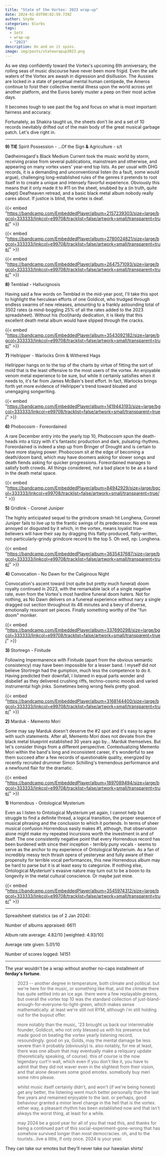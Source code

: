 ```yaml
---
title: "State of the Vortex: 2023 wrap-up"
date: 2024-01-03T00:02:59.739Z
author: Snyde
categories: blurbs
tags:
  - SotV
  - wrap-up
  - "2023"
description: On and on it spins.
image: img/posts/statewrapup2023.png
---
```

As we step confidently toward the Vortex's upcoming 6th anniversary, the roiling seas of music discourse have never been more frigid. Even the safe waters of the Vortex are awash in digression and disillusion. The Aussies are locked in a state of perpetual mental human centipede, the Ameros continue to foist their collective mental illness upon the world across yet another platform, and the Euros barely muster a peep on their most active days. 

It becomes tough to see past the fog and focus on what is most important: fairness and accuracy.

Fortunately, as Shakira taught us, the sheets don't lie and a set of 10 records inevitably drifted out of the main body of the great musical garbage patch. Let's dive right in.

- - -

**9) TIE** Spirit Possession - ...Of the Sign **&** Agriculture - s/t

Dødheimsgard's Black Medium Current took the music world by storm, receiving praise from several publications, mainstream and otherwise, and appearing on many vortex users' year-end top lists. As per usual with DHG records, it is a demanding and unconventional listen (to a fault, some would argue), challenging long-established rules of the genres it pretends to root itself in to create a unique and intensely flavorful experience. Obviously this means that it only made it to #11 on the sheet, snubbed by a (in truth, quite adept) Deafheaven retread, and a basic black metal album nobody really cares about. If justice is blind, the vortex is deaf.

{{< embed "https://bandcamp.com/EmbeddedPlayer/album=2157239303/size=large/bgcol=333333/linkcol=e99708/tracklist=false/artwork=small/transparent=true/" >}}

{{< embed "https://bandcamp.com/EmbeddedPlayer/album=2780024821/size=large/bgcol=333333/linkcol=e99708/tracklist=false/artwork=small/transparent=true/" >}}

{{< embed "https://bandcamp.com/EmbeddedPlayer/album=2647571093/size=large/bgcol=333333/linkcol=e99708/tracklist=false/artwork=small/transparent=true/" >}}

**8)** Temblad - Hallucignosis

Having said a few words on Temblad in the mid-year post, I'll take this spot to highlight the herculean efforts of one Goldicot, who trudged through endless swarms of new releases, amounting to a frankly astounding total of 3502 rates (a mind-boggling 25% of all the rates added to the 2023 spreadsheet). Without his (fool)hardy dedication, it is likely that this excellent death metal album would have slipped through the cracks.

{{< embed "https://bandcamp.com/EmbeddedPlayer/album=3543092182/size=large/bgcol=333333/linkcol=e99708/tracklist=false/artwork=small/transparent=true/" >}}

**7)** Hellripper - Warlocks Grim & Withered Hags

Hellripper hangs on to the top of the charts by virtue of fitting the sort of mold that is the least offensive to the most users of the vortex. An enjoyable venom metal experience to be sure, but while it certainly satisfies when it needs to, it's far from James McBain's best effort. In fact, Warlocks brings forth yet more evidence of Hellripper's trend toward bloated and unengaging songwriting.

{{< embed "https://bandcamp.com/EmbeddedPlayer/album=1419443193/size=large/bgcol=333333/linkcol=e99708/tracklist=false/artwork=small/transparent=true/" >}}

**6)** Phobocosm - Foreordained

A rare December entry into the yearly top 10, Phobocosm spun the death-heads into a tizzy with it's fantastic production and dark, pulsating rhythms. Foreordained is indeed a step up from Bringer of Drought and is certain to have more staying power. Phobocosm sit at the edge of becoming a death/doom band, which may have doomers asking for slower songs and death fiends asking for quicker progressions. Foreordained manages to satisfy both crowds. All things considered, not a bad place to be as a band in the death metal space.

{{< embed "https://bandcamp.com/EmbeddedPlayer/album=84942929/size=large/bgcol=333333/linkcol=e99708/tracklist=false/artwork=small/transparent=true/" >}}

**5)** Gridlink - Coronet Juniper

The highly anticipated sequel to the grindcore smash hit Longhena, Coronet Juniper fails to live up to the frantic swings of its predecessor. No one was annoyed or disgusted by it which, in the vortex, means loyalist true-believers will have their say by dragging this flatly-produced, flatly-written, not-particularly-grindy grindcore record to the top 5. Oh well, np: Longhena.

{{< embed "https://bandcamp.com/EmbeddedPlayer/album=3635437687/size=large/bgcol=333333/linkcol=e99708/tracklist=false/artwork=small/transparent=true/" >}}

**4)** Convocation - No Dawn for the Caliginous Night

Convocation's ascent toward (not quite but pretty much funeral) doom royalty continued in 2023, with the remarkable lack of a single negative rate, even from the Vortex's most hardline funeral doom haters. Not for nothing, as No Dawn delivers on a funereal experience without nary a single dragged out section throughout its 48 minutes and a bevy of diverse, emotionally resonant set pieces. Finally something worthy of the "fun doom" moniker.

{{< embed "https://bandcamp.com/EmbeddedPlayer/album=337690298/size=large/bgcol=333333/linkcol=e99708/tracklist=false/artwork=small/transparent=true/" >}}

**3)** Stortregn - Finitude

Following Impermanence with Finitude (apart from the obvious semantic consistency) may have been impossible for a lesser band. I myself did not believe Stortregn had the gumption, much less the competence to do it. Having predicted their downfall, I listened in equal parts wonder and disbelief as they delivered crushing riffs, techno-cosmic moods and varied instrumental high jinks. Sometimes being wrong feels pretty good.

{{< embed "https://bandcamp.com/EmbeddedPlayer/album=3168144400/size=large/bgcol=333333/linkcol=e99708/tracklist=false/artwork=small/transparent=true/" >}}

**2)** Marduk - Memento Mori

Some may say Marduk doesn't deserve the #2 spot and it's easy to agree with such statements. After all, Memento Mori does not deviate from the black metal blueprint established 30 years ago by... Marduk themselves. But let's consider things from a different perspective. Contextualizing Memento Mori within the band's long and inconsistent career, it's wonderful to see them succeed after a few records of questionable quality, energized by recently recruited drummer Simon Schilling's tremendous performance and a newfound flair for the dramatic.

{{< embed "https://bandcamp.com/EmbeddedPlayer/album=1897089494/size=large/bgcol=333333/linkcol=e99708/tracklist=false/artwork=small/transparent=true/" >}}

**1)** Horrendous - Ontological Mysterium

Even as I listen to Ontological Mysterium yet again, I cannot help but struggle to find a definite thread, a logical transition, the proper sequence of musical phrasing and the conclusion to which it portends. In terms of sheer musical confusion Horrendous easily makes #1, although, that observation alone might make my repeated incursions worth the investment in and of itself. The one consistently negative point that every Horrendous record has been burdened with since their inception - terribly puny vocals - seems to serve as the anchor to my experience of Ontological Mysterium. As a fan of incredibly messy tech thrash opera of yesteryear and fully aware of their propensity for terrible vocal performances, this new Horrendous album may be hard to parse but it is at least easy to categorize. If nothing else, Ontological Mysterium's evasive nature may turn out to be a boon to its longevity in the metal cultural conscience. Or maybe just mine.

{{< embed "https://bandcamp.com/EmbeddedPlayer/album=3545974312/size=large/bgcol=333333/linkcol=e99708/tracklist=false/artwork=small/transparent=true/" >}}

- - -

Spreadsheet statistics (as of 2 Jan 2024):

Number of albums appraised: 6611

Album rate average: 4.82/10 \[weighted: 4.93/10]

Average rate given: 5.01/10

Number of scores logged: 14151

- - -

The year wouldn't be a wrap without another no-caps installment of **ferday's fortune**.

> 2023 -- another degree in temperature, both climate and political. but we're here for the music, or something like that, and the climate there has quite settled into an ice age. there were a few replayable greens, but overall the vortex top 10 was the standard collection of just-bland-enough-for-everyone-to-light-green, which makes sense mathematically. at least we're still not RYM, although i'm still holding out for the buyout offer.
>
> more notably than the music, '23 brought us back our interminable founder, Goldicot, who not only blessed us with his presence but made good on beating the vortex yearly listening record, resoundingly. good on ya, Golds, may the mental damage be less severe than it probably (obviously) is. also notably, for me at least, there was one album that may eventually make a reliquary update (theoretically speaking, of course). this of course is the now legendary curt'n wall, which even if you don't like it, you have to admit that they did not waver even in the slightest from their vision, and that alone deserves some good emotes. somebody buy meri some nitro please.
>
> whilst music itself certainly didn't, and won't (if we're being honest) get any better, the listening went much better personally than the last few years and remained enjoyable to the last. or perhaps, good behaviour granted a minor level change in the hell that is the vortex. either way, a pleasant rhythm has been established now and that isn't always the worst thing, at least for a while.
>
> may 2024 be a good year for all of you that read this, and thanks for being a continued part of this social-experiment-gone-wrong that has somehow survived longer than most democracies. oh, and to the tourists...live a little, if only once. 2024 is your year.

They can take our emotes but they'll never take our hawaiian shirts!
